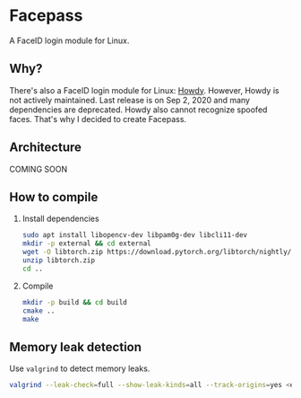 # Facepass

A FaceID login module for Linux.

## Why?

There's also a FaceID login module for Linux: [Howdy](https://github.com/boltgolt/howdy). However, Howdy is not actively maintained. Last release is on Sep 2, 2020 and many dependencies are deprecated. Howdy also cannot recognize spoofed faces. That's why I decided to create Facepass.

## Architecture

COMING SOON

## How to compile

1. Install dependencies
   ```bash
   sudo apt install libopencv-dev libpam0g-dev libcli11-dev
   mkdir -p external && cd external
   wget -O libtorch.zip https://download.pytorch.org/libtorch/nightly/cpu/libtorch-cxx11-abi-shared-without-deps-2.2.0.dev20231031%2Bcpu.zip
   unzip libtorch.zip
   cd ..
   ```
2. Compile
   ```bash
   mkdir -p build && cd build
   cmake ..
   make
   ```

## Memory leak detection

Use `valgrind` to detect memory leaks.

```bash
valgrind --leak-check=full --show-leak-kinds=all --track-origins=yes <executable>
```
